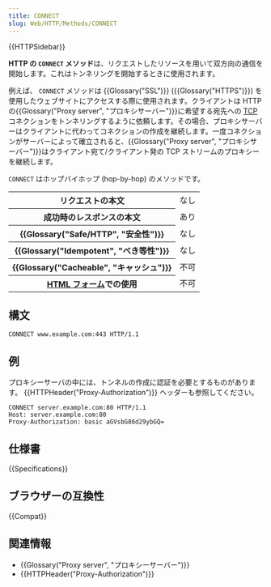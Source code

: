 ```yaml
---
title: CONNECT
slug: Web/HTTP/Methods/CONNECT
---
```


{{HTTPSidebar}}

**HTTP の `CONNECT` メソッド**は、リクエストしたリソースを用いて双方向の通信を開始します。これはトンネリングを開始するときに使用されます。

例えば、 `CONNECT` メソッドは {{Glossary("SSL")}} ({{Glossary("HTTPS")}}) を使用したウェブサイトにアクセスする際に使用されます。クライアントは HTTP の{{Glossary("Proxy server", "プロキシサーバー")}}に希望する宛先への [TCP](</ja/docs/Glossary/TCP>) コネクションをトンネリングするように依頼します。その場合、プロキシサーバーはクライアントに代わってコネクションの作成を継続します。一度コネクションがサーバーによって確立されると、{{Glossary("Proxy server", "プロキシサーバー")}}はクライアント宛て/クライアント発の TCP ストリームのプロキシーを継続します。

`CONNECT` はホップバイホップ (hop-by-hop) のメソッドです。

<table class="properties">
  <tbody>
    <tr>
      <th scope="row">リクエストの本文</th>
      <td>なし</td>
    </tr>
    <tr>
      <th scope="row">成功時のレスポンスの本文</th>
      <td>あり</td>
    </tr>
    <tr>
      <th scope="row">{{Glossary("Safe/HTTP", "安全性")}}</th>
      <td>なし</td>
    </tr>
    <tr>
      <th scope="row">{{Glossary("Idempotent", "べき等性")}}</th>
      <td>なし</td>
    </tr>
    <tr>
      <th scope="row">{{Glossary("Cacheable", "キャッシュ")}}</th>
      <td>不可</td>
    </tr>
    <tr>
      <th scope="row">
        <a href="/ja/docs/Learn/Forms">HTML フォーム</a>での使用
      </th>
      <td>不可</td>
    </tr>
  </tbody>
</table>

## 構文

```
CONNECT www.example.com:443 HTTP/1.1
```

## 例

プロキシーサーバの中には、トンネルの作成に認証を必要とするものがあります。 {{HTTPHeader("Proxy-Authorization")}} ヘッダーも参照してください。

```
CONNECT server.example.com:80 HTTP/1.1
Host: server.example.com:80
Proxy-Authorization: basic aGVsbG86d29ybGQ=
```

## 仕様書

{{Specifications}}

## ブラウザーの互換性

{{Compat}}

## 関連情報

- {{Glossary("Proxy server", "プロキシーサーバー")}}
- {{HTTPHeader("Proxy-Authorization")}}
